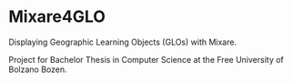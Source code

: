 Mixare4GLO
==========

Displaying Geographic Learning Objects (GLOs) with Mixare. 

Project for Bachelor Thesis in Computer Science at the Free University of Bolzano Bozen.
